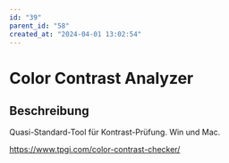 ```yaml
---
id: "39"
parent_id: "58"
created_at: "2024-04-01 13:02:54"
---
```


# Color Contrast Analyzer

## Beschreibung

Quasi-Standard-Tool für Kontrast-Prüfung. Win und Mac.

<https://www.tpgi.com/color-contrast-checker/>